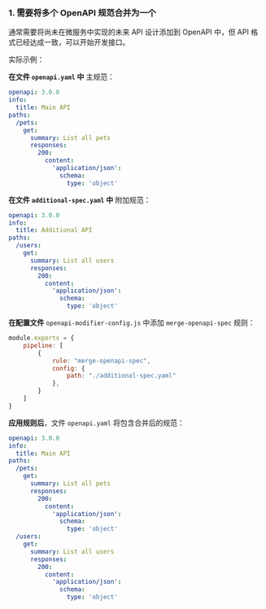 <a name="custom_anchor_motivation_1"></a>
### 1. 需要将多个 OpenAPI 规范合并为一个

通常需要将尚未在微服务中实现的未来 API 设计添加到 OpenAPI 中，但 API 格式已经达成一致，可以开始开发接口。

实际示例：

**在文件 `openapi.yaml` 中** 主规范：

```yaml
openapi: 3.0.0
info:
  title: Main API
paths:
  /pets:
    get:
      summary: List all pets
      responses:
        200:
          content:
            'application/json':
              schema:
                type: 'object'
```

**在文件 `additional-spec.yaml` 中** 附加规范：

```yaml
openapi: 3.0.0
info:
  title: Additional API
paths:
  /users:
    get:
      summary: List all users
      responses:
        200:
          content:
            'application/json':
              schema:
                type: 'object'
```

**在配置文件** `openapi-modifier-config.js` 中添加 `merge-openapi-spec` 规则：

```js
module.exports = {
    pipeline: [
        {
            rule: "merge-openapi-spec",
            config: {
                path: "./additional-spec.yaml"
            },
        }
    ]
}
```

**应用规则后**，文件 `openapi.yaml` 将包含合并后的规范：

```yaml
openapi: 3.0.0
info:
  title: Main API
paths:
  /pets:
    get:
      summary: List all pets
      responses:
        200:
          content:
            'application/json':
              schema:
                type: 'object'
  /users:
    get:
      summary: List all users
      responses:
        200:
          content:
            'application/json':
              schema:
                type: 'object'
``` 